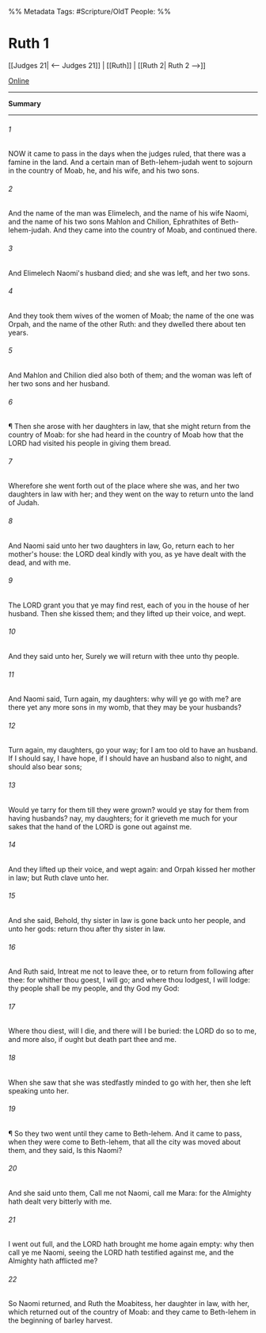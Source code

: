 

%% Metadata
Tags: #Scripture/OldT
People: 
%%
# Ruth 1
[[Judges 21| <-- Judges 21]] | [[Ruth]] | [[Ruth 2| Ruth 2 -->]]

[Online](https://churchofjesuschrist.org/study/scriptures/ot/ruth/1?lang=eng)

---
__Summary__



---

###### 1
NOW it came to pass in the days when the judges ruled, that there was a famine in the land.  And a certain man of Beth-lehem-judah went to sojourn in the country of Moab, he, and his wife, and his two sons.
###### 2
And the name of the man was Elimelech, and the name of his wife Naomi, and the name of his two sons Mahlon and Chilion, Ephrathites of Beth-lehem-judah.  And they came into the country of Moab, and continued there.
###### 3
And Elimelech Naomi's husband died; and she was left, and her two sons.
###### 4
And they took them wives of the women of Moab; the name of the one was Orpah, and the name of the other Ruth: and they dwelled there about ten years.
###### 5
And Mahlon and Chilion died also both of them; and the woman was left of her two sons and her husband.
###### 6
¶ Then she arose with her daughters in law, that she might return from the country of Moab: for she had heard in the country of Moab how that the LORD had visited his people in giving them bread.
###### 7
Wherefore she went forth out of the place where she was, and her two daughters in law with her; and they went on the way to return unto the land of Judah.
###### 8
And Naomi said unto her two daughters in law, Go, return each to her mother's house: the LORD deal kindly with you, as ye have dealt with the dead, and with me.
###### 9
The LORD grant you that ye may find rest, each of you in the house of her husband.  Then she kissed them; and they lifted up their voice, and wept.
###### 10
And they said unto her, Surely we will return with thee unto thy people.
###### 11
And Naomi said, Turn again, my daughters: why will ye go with me?  are there yet any more sons in my womb, that they may be your husbands?
###### 12
Turn again, my daughters, go your way; for I am too old to have an husband.  If I should say, I have hope, if I should have an husband also to night, and should also bear sons;
###### 13
Would ye tarry for them till they were grown?  would ye stay for them from having husbands?  nay, my daughters; for it grieveth me much for your sakes that the hand of the LORD is gone out against me.
###### 14
And they lifted up their voice, and wept again: and Orpah kissed her mother in law; but Ruth clave unto her.
###### 15
And she said, Behold, thy sister in law is gone back unto her people, and unto her gods: return thou after thy sister in law.
###### 16
And Ruth said, Intreat me not to leave thee, or to return from following after thee: for whither thou goest, I will go; and where thou lodgest, I will lodge: thy people shall be my people, and thy God my God:
###### 17
Where thou diest, will I die, and there will I be buried: the LORD do so to me, and more also, if ought but death part thee and me.
###### 18
When she saw that she was stedfastly minded to go with her, then she left speaking unto her.
###### 19
¶ So they two went until they came to Beth-lehem.  And it came to pass, when they were come to Beth-lehem, that all the city was moved about them, and they said, Is this Naomi?
###### 20
And she said unto them, Call me not Naomi, call me Mara: for the Almighty hath dealt very bitterly with me.
###### 21
I went out full, and the LORD hath brought me home again empty: why then call ye me Naomi, seeing the LORD hath testified against me, and the Almighty hath afflicted me?
###### 22
So Naomi returned, and Ruth the Moabitess, her daughter in law, with her, which returned out of the country of Moab: and they came to Beth-lehem in the beginning of barley harvest.



